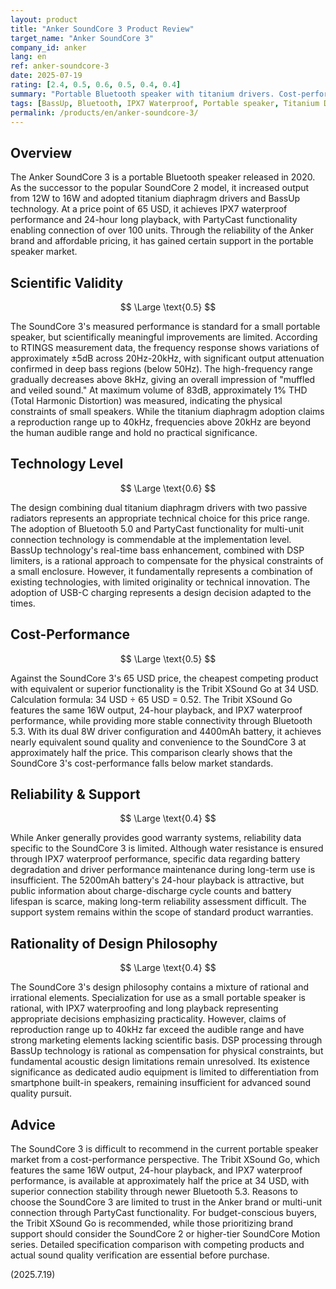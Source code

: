 ```yaml
---
layout: product
title: "Anker SoundCore 3 Product Review"
target_name: "Anker SoundCore 3"
company_id: anker
lang: en
ref: anker-soundcore-3
date: 2025-07-19
rating: [2.4, 0.5, 0.6, 0.5, 0.4, 0.4]
summary: "Portable Bluetooth speaker with titanium drivers. Cost-performance challenged by equivalent products available at half the price"
tags: [BassUp, Bluetooth, IPX7 Waterproof, Portable speaker, Titanium Driver]
permalink: /products/en/anker-soundcore-3/
---
```

## Overview

The Anker SoundCore 3 is a portable Bluetooth speaker released in 2020. As the successor to the popular SoundCore 2 model, it increased output from 12W to 16W and adopted titanium diaphragm drivers and BassUp technology. At a price point of 65 USD, it achieves IPX7 waterproof performance and 24-hour long playback, with PartyCast functionality enabling connection of over 100 units. Through the reliability of the Anker brand and affordable pricing, it has gained certain support in the portable speaker market.

## Scientific Validity

$$ \Large \text{0.5} $$

The SoundCore 3's measured performance is standard for a small portable speaker, but scientifically meaningful improvements are limited. According to RTINGS measurement data, the frequency response shows variations of approximately ±5dB across 20Hz-20kHz, with significant output attenuation confirmed in deep bass regions (below 50Hz). The high-frequency range gradually decreases above 8kHz, giving an overall impression of "muffled and veiled sound." At maximum volume of 83dB, approximately 1% THD (Total Harmonic Distortion) was measured, indicating the physical constraints of small speakers. While the titanium diaphragm adoption claims a reproduction range up to 40kHz, frequencies above 20kHz are beyond the human audible range and hold no practical significance.

## Technology Level

$$ \Large \text{0.6} $$

The design combining dual titanium diaphragm drivers with two passive radiators represents an appropriate technical choice for this price range. The adoption of Bluetooth 5.0 and PartyCast functionality for multi-unit connection technology is commendable at the implementation level. BassUp technology's real-time bass enhancement, combined with DSP limiters, is a rational approach to compensate for the physical constraints of a small enclosure. However, it fundamentally represents a combination of existing technologies, with limited originality or technical innovation. The adoption of USB-C charging represents a design decision adapted to the times.

## Cost-Performance

$$ \Large \text{0.5} $$

Against the SoundCore 3's 65 USD price, the cheapest competing product with equivalent or superior functionality is the Tribit XSound Go at 34 USD. Calculation formula: 34 USD ÷ 65 USD = 0.52. The Tribit XSound Go features the same 16W output, 24-hour playback, and IPX7 waterproof performance, while providing more stable connectivity through Bluetooth 5.3. With its dual 8W driver configuration and 4400mAh battery, it achieves nearly equivalent sound quality and convenience to the SoundCore 3 at approximately half the price. This comparison clearly shows that the SoundCore 3's cost-performance falls below market standards.

## Reliability & Support

$$ \Large \text{0.4} $$

While Anker generally provides good warranty systems, reliability data specific to the SoundCore 3 is limited. Although water resistance is ensured through IPX7 waterproof performance, specific data regarding battery degradation and driver performance maintenance during long-term use is insufficient. The 5200mAh battery's 24-hour playback is attractive, but public information about charge-discharge cycle counts and battery lifespan is scarce, making long-term reliability assessment difficult. The support system remains within the scope of standard product warranties.

## Rationality of Design Philosophy

$$ \Large \text{0.4} $$

The SoundCore 3's design philosophy contains a mixture of rational and irrational elements. Specialization for use as a small portable speaker is rational, with IPX7 waterproofing and long playback representing appropriate decisions emphasizing practicality. However, claims of reproduction range up to 40kHz far exceed the audible range and have strong marketing elements lacking scientific basis. DSP processing through BassUp technology is rational as compensation for physical constraints, but fundamental acoustic design limitations remain unresolved. Its existence significance as dedicated audio equipment is limited to differentiation from smartphone built-in speakers, remaining insufficient for advanced sound quality pursuit.

## Advice

The SoundCore 3 is difficult to recommend in the current portable speaker market from a cost-performance perspective. The Tribit XSound Go, which features the same 16W output, 24-hour playback, and IPX7 waterproof performance, is available at approximately half the price at 34 USD, with superior connection stability through newer Bluetooth 5.3. Reasons to choose the SoundCore 3 are limited to trust in the Anker brand or multi-unit connection through PartyCast functionality. For budget-conscious buyers, the Tribit XSound Go is recommended, while those prioritizing brand support should consider the SoundCore 2 or higher-tier SoundCore Motion series. Detailed specification comparison with competing products and actual sound quality verification are essential before purchase.

(2025.7.19)